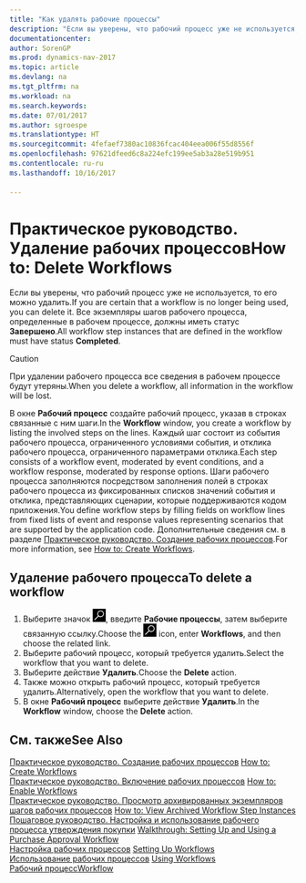 ```yaml
---
title: "Как удалять рабочие процессы"
description: "Если вы уверены, что рабочий процесс уже не используется, то его можно удалить. Все экземпляры шагов рабочего процесса, определенные в рабочем процессе, должны иметь статус **Завершено**."
documentationcenter: 
author: SorenGP
ms.prod: dynamics-nav-2017
ms.topic: article
ms.devlang: na
ms.tgt_pltfrm: na
ms.workload: na
ms.search.keywords: 
ms.date: 07/01/2017
ms.author: sgroespe
ms.translationtype: HT
ms.sourcegitcommit: 4fefaef7380ac10836fcac404eea006f55d8556f
ms.openlocfilehash: 97621dfeed6c8a224efc199ee5ab3a28e519b951
ms.contentlocale: ru-ru
ms.lasthandoff: 10/16/2017

---
```

# <a name="how-to-delete-workflows"></a><span data-ttu-id="bcf67-104">Практическое руководство. Удаление рабочих процессов</span><span class="sxs-lookup"><span data-stu-id="bcf67-104">How to: Delete Workflows</span></span>
<span data-ttu-id="bcf67-105">Если вы уверены, что рабочий процесс уже не используется, то его можно удалить.</span><span class="sxs-lookup"><span data-stu-id="bcf67-105">If you are certain that a workflow is no longer being used, you can delete it.</span></span> <span data-ttu-id="bcf67-106">Все экземпляры шагов рабочего процесса, определенные в рабочем процессе, должны иметь статус **Завершено**.</span><span class="sxs-lookup"><span data-stu-id="bcf67-106">All workflow step instances that are defined in the workflow must have status **Completed**.</span></span>  

> [!CAUTION]  
>  <span data-ttu-id="bcf67-107">При удалении рабочего процесса все сведения в рабочем процессе будут утеряны.</span><span class="sxs-lookup"><span data-stu-id="bcf67-107">When you delete a workflow, all information in the workflow will be lost.</span></span>  

 <span data-ttu-id="bcf67-108">В окне **Рабочий процесс** создайте рабочий процесс, указав в строках связанные с ним шаги.</span><span class="sxs-lookup"><span data-stu-id="bcf67-108">In the **Workflow** window, you create a workflow by listing the involved steps on the lines.</span></span> <span data-ttu-id="bcf67-109">Каждый шаг состоит из события рабочего процесса, ограниченного условиями события, и отклика рабочего процесса, ограниченного параметрами отклика.</span><span class="sxs-lookup"><span data-stu-id="bcf67-109">Each step consists of a workflow event, moderated by event conditions, and a workflow response, moderated by response options.</span></span> <span data-ttu-id="bcf67-110">Шаги рабочего процесса заполняются посредством заполнения полей в строках рабочего процесса из фиксированных списков значений события и отклика, представляющих сценарии, которые поддерживаются кодом приложения.</span><span class="sxs-lookup"><span data-stu-id="bcf67-110">You define workflow steps by filling fields on workflow lines from fixed lists of event and response values representing scenarios that are supported by the application code.</span></span> <span data-ttu-id="bcf67-111">Дополнительные сведения см. в разделе [Практическое руководство. Создание рабочих процессов](across-how-to-create-workflows.md).</span><span class="sxs-lookup"><span data-stu-id="bcf67-111">For more information, see [How to: Create Workflows](across-how-to-create-workflows.md).</span></span>  

## <a name="to-delete-a-workflow"></a><span data-ttu-id="bcf67-112">Удаление рабочего процесса</span><span class="sxs-lookup"><span data-stu-id="bcf67-112">To delete a workflow</span></span>  
1.  <span data-ttu-id="bcf67-113">Выберите значок ![Поиск страницы или отчета](media/ui-search/search_small.png "Значок поиска страницы или отчета"), введите **Рабочие процессы**, затем выберите связанную ссылку.</span><span class="sxs-lookup"><span data-stu-id="bcf67-113">Choose the ![Search for Page or Report](media/ui-search/search_small.png "Search for Page or Report icon") icon, enter **Workflows**, and then choose the related link.</span></span>  
2.  <span data-ttu-id="bcf67-114">Выберите рабочий процесс, который требуется удалить.</span><span class="sxs-lookup"><span data-stu-id="bcf67-114">Select the workflow that you want to delete.</span></span>  
3.  <span data-ttu-id="bcf67-115">Выберите действие **Удалить**.</span><span class="sxs-lookup"><span data-stu-id="bcf67-115">Choose the **Delete** action.</span></span>  
4.  <span data-ttu-id="bcf67-116">Также можно открыть рабочий процесс, который требуется удалить.</span><span class="sxs-lookup"><span data-stu-id="bcf67-116">Alternatively, open the workflow that you want to delete.</span></span>  
5.  <span data-ttu-id="bcf67-117">В окне **Рабочий процесс** выберите действие **Удалить**.</span><span class="sxs-lookup"><span data-stu-id="bcf67-117">In the **Workflow** window, choose the **Delete** action.</span></span>  

## <a name="see-also"></a><span data-ttu-id="bcf67-118">См. также</span><span class="sxs-lookup"><span data-stu-id="bcf67-118">See Also</span></span>  
 <span data-ttu-id="bcf67-119">[Практическое руководство. Создание рабочих процессов](across-how-to-create-workflows.md) </span><span class="sxs-lookup"><span data-stu-id="bcf67-119">[How to: Create Workflows](across-how-to-create-workflows.md) </span></span>  
 <span data-ttu-id="bcf67-120">[Практическое руководство. Включение рабочих процессов](across-how-to-enable-workflows.md) </span><span class="sxs-lookup"><span data-stu-id="bcf67-120">[How to: Enable Workflows](across-how-to-enable-workflows.md) </span></span>  
 <span data-ttu-id="bcf67-121">[Практическое руководство. Просмотр архивированных экземпляров шагов рабочих процессов](across-how-to-view-archived-workflow-step-instances.md) </span><span class="sxs-lookup"><span data-stu-id="bcf67-121">[How to: View Archived Workflow Step Instances](across-how-to-view-archived-workflow-step-instances.md) </span></span>  
 <span data-ttu-id="bcf67-122">[Пошаговое руководство. Настройка и использование рабочего процесса утверждения покупки](walkthrough-setting-up-and-using-a-purchase-approval-workflow.md) </span><span class="sxs-lookup"><span data-stu-id="bcf67-122">[Walkthrough: Setting Up and Using a Purchase Approval Workflow](walkthrough-setting-up-and-using-a-purchase-approval-workflow.md) </span></span>  
 <span data-ttu-id="bcf67-123">[Настройка рабочих процессов](across-set-up-workflows.md) </span><span class="sxs-lookup"><span data-stu-id="bcf67-123">[Setting Up Workflows](across-set-up-workflows.md) </span></span>  
 <span data-ttu-id="bcf67-124">[Использование рабочих процессов](across-use-workflows.md) </span><span class="sxs-lookup"><span data-stu-id="bcf67-124">[Using Workflows](across-use-workflows.md) </span></span>  
 [<span data-ttu-id="bcf67-125">Рабочий процесс</span><span class="sxs-lookup"><span data-stu-id="bcf67-125">Workflow</span></span>](across-workflow.md)   

